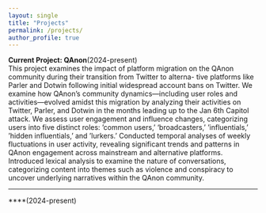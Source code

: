 ```yaml
---
layout: single
title: "Projects"
permalink: /projects/
author_profile: true
---
```


**Current Project: QAnon**(2024-present)
<br>This project examines the impact of platform migration on the QAnon community during their transition from Twitter to alterna- tive platforms like Parler and Dotwin following initial widespread account bans on Twitter. We examine how QAnon’s community dynamics—including user roles and activities—evolved amidst this migration by analyzing their activities on Twitter, Parler, and Dotwin in the months leading up to the Jan 6th Capitol attack. We assess user engagement and influence changes, categorizing users into five distinct roles: ’common users,’ ‘broadcasters,’ ’influentials,’ ’hidden influentials,’ and ’lurkers.’ Conducted temporal analyses of weekly fluctuations in user activity, revealing significant trends and patterns in QAnon engagement across mainstream and alternative platforms.
Introduced lexical analysis to examine the nature of conversations, categorizing content into themes such as violence and conspiracy to uncover underlying narratives within the QAnon community.

---

****(2024-present)